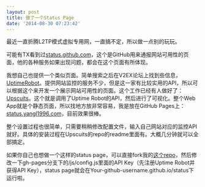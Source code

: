 ```yaml
---
layout: post
title: 做了一个Status Page
date: '2014-08-30 07:23:42'
---
```


最近一直折腾L2TP模式虚拟专用网，一直搞不定，所以做一点别的玩玩。

可能有TX看到过<a href="http://status.github.com" target="_blank">status.github.com</a>，这个是GitHub用来通报网站可用性的页面，他的各种服务如果出现问题，都会在这个页面有所体现。

我想自己也提供一个类似页面。简单搜索之后在V2EX论坛上找到些信息，<a href="http://www.uptimerobot.com" target="_blank">UptimeRobot</a>。提供网站监控的服务不少，但是这一家有比较实用的API，所以可以根据这个来开发一个展示网站可用性的页面。这个工作已经有人做好了：<a href="https://github.com/digibart/upscuits" target="_blank">Upscuits</a>。这个就是调用了Uptime Robot的API，然后进行了可视化。整个Web App就是个静态页面，所以找地方放非常容易，我是放在GitHub Pages上：<a href="http://status.yangl1996.com" target="_blank">status.yangl1996.com</a>，目前效果很棒。

整个设置过程也很简单，只需要稍稍修改配置文件，输入自己网站对应的监控API就好。具体的安装过程在Upscuits的repo的readme里面有。大概几分钟就可以全部搞定。

如果你自己也想做一个这样的status page，可以直接fork我的<a href="https://github.com/yangl1996/status" target="_blank">这个repo</a>，然后修改一下gh-pages分支下的/js/config.js里面的API Key（先注册Uptime Robot并获得API Key），status page就会在Your-github-username.github.io/status下运行啦。